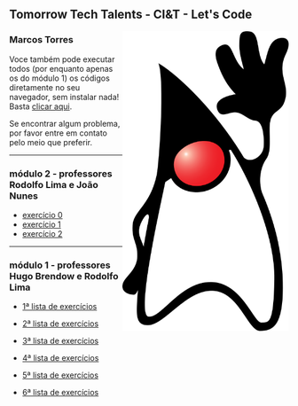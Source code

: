 ## Tomorrow Tech Talents - CI&T - Let's Code

<img width="300px" align="right" src="https://raw.githubusercontent.com/TomorrowTechTalents/.github/development/Duke_(Java_mascot)_waving.svg"/>

### Marcos Torres

Voce também pode executar todos (por enquanto apenas os do módulo 1) os códigos diretamente no seu navegador, sem instalar nada! Basta [clicar aqui](https://replit.com/@MarcosTorres7/listasdeexercicios).

Se encontrar algum problema, por favor entre em contato pelo meio que preferir.

---

### módulo 2 - professores Rodolfo Lima e João Nunes

- [exercício 0](https://github.com/TomorrowTechTalents/modulo2/tree/development/src/Exercise00.java)
- [exercício 1](https://github.com/TomorrowTechTalents/modulo2/tree/development/src/Exercise01.java)
- [exercício 2](https://github.com/TomorrowTechTalents/modulo2/tree/development/src/Exercise02.java)


---

### módulo 1 - professores Hugo Brendow e Rodolfo Lima

- [1ª lista de exercícios](https://github.com/TomorrowTechTalents/listas_de_exercicios/tree/development/src/lista_de_exercícios01)

- [2ª lista de exercícios](https://github.com/TomorrowTechTalents/listas_de_exercicios/tree/development/src/lista_de_exercícios02)

- [3ª lista de exercícios](https://github.com/TomorrowTechTalents/listas_de_exercicios/tree/development/src/lista_de_exercícios03)

- [4ª lista de exercícios](https://github.com/TomorrowTechTalents/listas_de_exercicios/tree/development/src/lista_de_exercícios04)

- [5ª lista de exercícios](https://github.com/TomorrowTechTalents/listas_de_exercicios/tree/development/src/lista_de_exercícios05)

- [6ª lista de exercícios](https://github.com/TomorrowTechTalents/listas_de_exercicios/tree/development/src/lista_de_exercícios06)

<!--

**Here are some ideas to get you started:**

🙋‍♀️ A short introduction - what is your organization all about?
🌈 Contribution guidelines - how can the community get involved?
👩‍💻 Useful resources - where can the community find your docs? Is there anything else the community should know?
🍿 Fun facts - what does your team eat for breakfast?
🧙 Remember, you can do mighty things with the power of [Markdown](https://docs.github.com/github/writing-on-github/getting-started-with-writing-and-formatting-on-github/basic-writing-and-formatting-syntax)
-->
